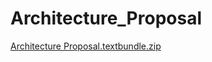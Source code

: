 # Architecture_Proposal
[Architecture Proposal.textbundle.zip](https://github.com/asabeti/Architecture_Proposal/files/14530909/Architecture.Proposal.textbundle.zip)
